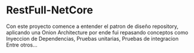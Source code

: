# RestFull-NetCore
Con este proyecto comence a entender el patron de diseño repository, aplicando una Onion Architecture por ende fui repasando conceptos como Inyeccion de Dependencias, Pruebas unitarias, Pruebas de integracion Entre otros...
